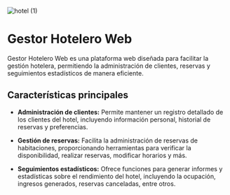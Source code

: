
![hotel (1)](https://github.com/Jred0n29/hotelApp/assets/69601528/d3f53ad5-1489-4e92-aefa-05ff28537d85)
# Gestor Hotelero Web

Gestor Hotelero Web es una plataforma web diseñada para facilitar la gestión hotelera, permitiendo la administración de clientes, reservas y seguimientos estadísticos de manera eficiente.

## Características principales

- **Administración de clientes:** Permite mantener un registro detallado de los clientes del hotel, incluyendo información personal, historial de reservas y preferencias.

- **Gestión de reservas:** Facilita la administración de reservas de habitaciones, proporcionando herramientas para verificar la disponibilidad, realizar reservas, modificar horarios y más.

- **Seguimientos estadísticos:** Ofrece funciones para generar informes y estadísticas sobre el rendimiento del hotel, incluyendo la ocupación, ingresos generados, reservas canceladas, entre otros.



